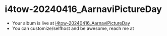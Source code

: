 # i4tow-20240416_AarnaviPictureDay
- Your album is live at [i4tow-20240416_AarnaviPictureDay](https://rathnasorg.github.io/i4tow/a/i4tow-20240416_AarnaviPictureDay/0/d750rw.github.io)
- You can customize/selfhost and be awesome, reach me at 
